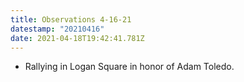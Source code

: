 ```yaml
---
title: Observations 4-16-21
datestamp: "20210416"
date: 2021-04-18T19:42:41.781Z
---
```

- Rallying in Logan Square in honor of Adam Toledo.